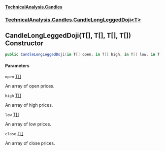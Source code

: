 #### [TechnicalAnalysis.Candles](TechnicalAnalysis.Candles.md 'TechnicalAnalysis.Candles')
### [TechnicalAnalysis.Candles](TechnicalAnalysis.Candles.md#TechnicalAnalysis.Candles 'TechnicalAnalysis.Candles').[CandleLongLeggedDoji&lt;T&gt;](CandleLongLeggedDoji_T_.md 'TechnicalAnalysis.Candles.CandleLongLeggedDoji<T>')

## CandleLongLeggedDoji(T[], T[], T[], T[]) Constructor

```csharp
public CandleLongLeggedDoji(in T[] open, in T[] high, in T[] low, in T[] close);
```
#### Parameters

<a name='TechnicalAnalysis.Candles.CandleLongLeggedDoji_T_.CandleLongLeggedDoji(T[],T[],T[],T[]).open'></a>

`open` [T](CandleLongLeggedDoji_T_.md#TechnicalAnalysis.Candles.CandleLongLeggedDoji_T_.T 'TechnicalAnalysis.Candles.CandleLongLeggedDoji<T>.T')[[]](https://docs.microsoft.com/en-us/dotnet/api/System.Array 'System.Array')

An array of open prices.

<a name='TechnicalAnalysis.Candles.CandleLongLeggedDoji_T_.CandleLongLeggedDoji(T[],T[],T[],T[]).high'></a>

`high` [T](CandleLongLeggedDoji_T_.md#TechnicalAnalysis.Candles.CandleLongLeggedDoji_T_.T 'TechnicalAnalysis.Candles.CandleLongLeggedDoji<T>.T')[[]](https://docs.microsoft.com/en-us/dotnet/api/System.Array 'System.Array')

An array of high prices.

<a name='TechnicalAnalysis.Candles.CandleLongLeggedDoji_T_.CandleLongLeggedDoji(T[],T[],T[],T[]).low'></a>

`low` [T](CandleLongLeggedDoji_T_.md#TechnicalAnalysis.Candles.CandleLongLeggedDoji_T_.T 'TechnicalAnalysis.Candles.CandleLongLeggedDoji<T>.T')[[]](https://docs.microsoft.com/en-us/dotnet/api/System.Array 'System.Array')

An array of low prices.

<a name='TechnicalAnalysis.Candles.CandleLongLeggedDoji_T_.CandleLongLeggedDoji(T[],T[],T[],T[]).close'></a>

`close` [T](CandleLongLeggedDoji_T_.md#TechnicalAnalysis.Candles.CandleLongLeggedDoji_T_.T 'TechnicalAnalysis.Candles.CandleLongLeggedDoji<T>.T')[[]](https://docs.microsoft.com/en-us/dotnet/api/System.Array 'System.Array')

An array of close prices.